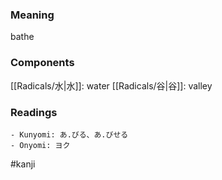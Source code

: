 ### Meaning

bathe

### Components

[[Radicals/水|水]]: water [[Radicals/谷|谷]]: valley

### Readings

```
- Kunyomi: あ.びる、あ.びせる
- Onyomi: ヨク
```

#kanji